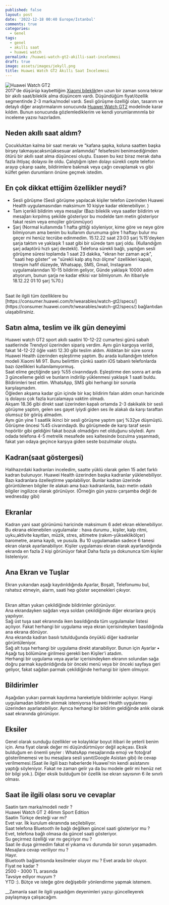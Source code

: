 ```yaml
---
published: false
layout: post
date: '2022-12-18 00:40 Europe/Istanbul'
comments: true
categories:
  - Genel
tags:
  - genel
  - akıllı saat
  - huawei watch
permalink: /huawei-watch-gt2-akilli-saat-incelemesi
draft: true
image: assets/images/jekyll.png
title: Huawei Watch GT2 Akıllı Saat İncelemesi
---
```

![Huawei Watch GT2]({{site.baseurl}}/assets/images/huawei-watch-gt2-sport-edition-inceleme-yazisi.jpg) <br />2017'de düşürüp kaybettiğim [Xiaomi bileklik](/2017/01/xiaomi-mi-band-2-akilli-bileklik-incelemesi.html "Xiaomi Mi Band 2")ten uzun bir zaman sonra tekrar bir akıllı saat/bileklik alma düşüncem vardı. Düşündüğüm fiyat/özellik segmentinde 2-3 marka/model vardı. Sesli görüşme özelliği olan, tasarım ve detaylı diğer araştırmalarım sonucunda [Huawei Watch GT2](/huawei-watch-gt2-akilli-saat-incelemesi "Huawei Watch GT2 İnceleme") modelinde karar kıldım. Bunun sonucunda gözlemlediklerim ve kendi yorumlarımrımla bir inceleme yazısı hazırladım.
<br />

## Neden akıllı saat aldım?

Çocukluktan kalma bir saat merakı ve  "kafana şapka, koluna saatten başka birşey takmayacaksın(aksesuar anlamında)" felsefesini benimsediğimden ötürü bir akıllı saat alma düşüncesi oluştu. Esasen bu kez biraz merak daha fazla ihtiyaç dolayısı ile oldu. Çalıştığım işten dolayı sürekli cepte telefon arayıp çıkarıp saate, bildirimlere bakmak veya çağrı cevaplamak vs gibi külfet gelen durumların önüne geçmek istedim. 
<br />

## En çok dikkat ettiğim özellikler neydi?
- Sesli görüşme (Sesli görüşme yapılacak kişiler telefon üzerinden Huawei Health uygulamasından maksimum 10 kişiye kadar eklenebiliyor. 
)<br />
- Tam içerikli bildirim veya mesajlar (Bazı bileklik veya saatler bildirim ve mesajları kırpılmış şekilde gösteriyor bu modelde tam metin gösteriyor fakat resim veya emojiler görünmüyor)<br />
- Şarj (Normal kullanımda 1 hafta gittiği söyleniyor, kime göre ve neye göre bilmiyorum ama benim bu kullanım durumuma göre 1 haftayı bulur mu geçer mi henüz tecrübe edinmedim. 15.12.22 saat 23:03 şarj  %15'deyken şarja taktım ve yaklaşık 1 saat gibi bir sürede tam şarj oldu. (Kullandığım şarj adaptörü hızlı şarj destekli). Telefona sürekli bağlı, yaptığım sesli görüşme süresi toplamda 1 saat 23 dakika, "ekran her zaman açık", "saati hep göster" ve "sürekli kalp atış hızı ölçme" özellikleri kapalı, titreşim hafif düzeyde, Whatsapp, SMS, Gmail, Instagram uygulamalarından 10-15 bildirim geliyor, Günde yaklaşık 10000 adım atıyorum, bunun şarja ne kadar etkisi var bilmiyorum. An itibariyle 18.12.22 01:10 şarj %70.)
<br />
Saat ile ilgili tüm özelliklere bu [https://consumer.huawei.com/tr/wearables/watch-gt2/specs/](https://consumer.huawei.com/tr/wearables/watch-gt2/specs/) bağlantıdan ulaşabilirsiniz.

## Satın alma, teslim ve ilk gün deneyimi

Huawei watch GT2 sport akıllı saatini 10-12-22 cumartesi günü sabah saatlerinde Trendyol üzerinden sipariş verdim. Aynı gün kargoya verildi, fakat 14-12-22 öğle vakti 12.30 gibi teslim aldım. Aldıktan bir süre sonra  Huawei Health üzerinden eşleştirme yaptım. Bu arada kullandığım telefon modeli Xiaomi Mi 9T. Bunu belirttim çünkü saatin iOS tabanlı telefonlarda bazı özellikleri kullanılamıyormuş. 
<br />
Saat elime geçtiğinde şarjı %55 civarındaydı. Eşleştirme den sonra art arda 3 güncelleme geldi ve bunların indirilip yüklenmesi yaklaşık 1 saati buldu. Bildirimleri test ettim. WhatsApp, SMS gibi herhangi bir sorunla karşılaşmadım.
<br />
Öğleden akşama kadar gün içinde bir kaç bildirim falan aldım onun haricinde iş dolayısı çok fazla kurcalamaya vaktim olmadı.
<br />
Akşam 18.36 gibi direkt saat üzerinden kapalı ortamda 2-3 dakikalık bir sesli görüşme yaptım, gelen ses gayet iyiydi giden ses ile alakalı da karşı taraftan olumsuz bir görüş almadım.
<br />
Aynı gün yine 1 saatlik ikinci bir sesli görüşme yaptım şarj %32ye düşmüştü. Görüşme öncesi %45 civarındaydı. Bu görüşmede de karşı taraf sesin hopörlör gibi geldiğini fakat bozuk olmadığını net olduğunu söyledi. Aynı odada telefona 4-5 metrelik mesafede ses kaltesinde bozulma yaşanmadı, fakat yan odaya geçince karşıya giden seste bozulmalar oluştu. 
<br />

## Kadran(saat göstergesi)
Halihazırdaki kadranları inceledim, saatte yüklü olarak gelen 15 adet farklı kadran bulunuyor. Huawei Health üzerinden başka kadranlar yüklenebiliyor. Bazı kadranlara özelleştirme yapılabiliyor. Bunlar kadran üzerinde görüntülenen  bilgiler ile alakalı ama bazı kadranlarda, bazı metin odaklı bilgiler ingilizce olarak görünüyor. (Örneğin gün yazısı çarşamba değil de wednesday gibi)
<br />

## Ekranlar
Kadran yani saat görünümü haricinde  maksimum 6 adet ekran eklenebiliyor. Bu ekrana eklenebilen uygulamalar : hava durumu , kişiler, kalp ritmi, uyku,aktivite kayıtları, müzik, stres, altimetre (rakım-yükseklikölçer) barometre, arama kaydı, ve pusula. Bu 10 uygulamadan sadece 6 tanesi ekran olarak ayarlanabiliyor. Kişiler uygulaması ekran olarak ayarlandığında ekranda en fazla 2 kişi görünüyor fakat Daha fazla ya dokununca tüm kişiler listeleniyor.
<br />

## Ana Ekran ve Tuşlar
Ekran yukarıdan aşağı kaydırıldığında Ayarlar, Boşalt, Telefonumu bul, rahatsız etmeyin, alarm, saati hep göster seçenekleri çıkıyor.

<br />
Ekran alttan yukarı çekildiğinde bildirimler görünüyor.

<br />
Ana ekrandayken sağdan veya soldan çekildiğinde diğer ekranlara geçiş yapılıyor.

<br />
Sağ üst tuşa saat ekranında iken basıldığında tüm uygulamalar listesi açılıyor. Fakat herhangi bir uygulama veya ekran içerisindeyken basıldığında ana ekrana dönüyor.

<br />
Ana ekranda kadran basılı tutulduğunda önyüklü diğer kadranlar görüntüleniyor.

<br />
Sağ alt tuşa herhangi bir uygulama direkt atanabiliyor. Bunun için Ayarlar  • Aşağı tuş bölümüne girilmesi gerekli ben Kişiler'i atadım.

<br />
Herhangi bir uygulama veya ayarlar içerisindeyken ekranın solundan sağa doğru parmak kaydırıldığında bir önceki menü veya bir önceki sayfaya geri geliyor, fakat sağdan parmak çekildiğinde herhangi bir işlem olmuyor.
<br />

## Bildirimler

Aşağıdan yukarı parmak kaydırma hareketiyle bildirimler açılıyor. Hangi uygulamadan bildirim alınmak isteniyorsa Huawei Health uygulaması üzerinden ayarlanabiliyor. Ayrıca herhangi bir bildirim geldiğinde anlık olarak saat ekranında görünüyor.
<br />

## Eksiler
Genel olarak sunduğu özellikler ve kolaylıklar boyut itibari ile yeterli benim için. Ama fiyat olarak değer mi düşündürtmüyor değil açıkçası. Eksik bulduğum en önemli şeyler :  WhatsApp mesajlarında emoji ve fotoğraf gösterilmemesi ve bu mesajlara sesli yanıt(Google Asistan gibi) ile cevap verilmemesi.(Saat ile ilgili bazı haberlerde Huawei'nin kendi asistanını yaptığı söyleniyor. Fakat ne zaman gelir ya da bu modele gelir mi henüz net bir bilgi yok.). Diğer eksik bulduğum bir özellik ise ekran sayısının 6 ile sınırlı olması.
<br />

## Saat ile ilgili olası soru ve cevaplar
Saatin tam marka/modeli nedir ?<br />
Huawei Watch GT 2 46mm Sport Edition
<br />
Saatin Türkçe desteği var mı?<br />
Evet var. İlk kurulum ekranında seçilebiliyor.
<br />
Saat telefona Bluetooth ile bağlı değilken güncel saati gösteriyor mu ? <br />
Evet, telefona bağlı olmasa da güncel saati gösteriyor.
<br />
Su geçirmez özelliği var mı geçiriyor mu ?<br />
Saat ile duşa girmedim fakat el yıkama vs durumda bir sorun yaşamadım.
<br />
Mesajlara cevap veriliyor mu ?<br />
Hayır.
<br />
Bluetooth bağlantısında kesilmeler oluyor mu ?
Evet arada bir oluyor.
<br />
Fiyat ne kadar ?<br />
2500 - 3000 TL arasında
<br />
Tavsiye ediyor muyum ?<br />
YTD :). Bütçe ve isteğe göre değişebilir yönlendirme yapmak istemem.

__Zamanla saat ile ilgili yaşadığım deyenimleri yazıyı güncelleyerek paylaşmaya çalışacağım.



